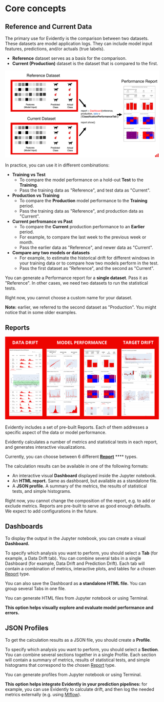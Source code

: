 # Core concepts

## **Reference and Current Data**

The primary use for Evidently is the comparison between two datasets. These datasets are model application logs. They can include model input features, predictions, and/or actuals (true labels).&#x20;

* **Reference** dataset serves as a basis for the comparison.
* **Current (Production)** dataset is the dataset that is compared to the first.&#x20;

![](../.gitbook/assets/two_datasets_classification.png)

In practice, you can use it in different combinations:

* **Training vs Test**&#x20;
  * To compare the model performance on a hold-out **Test** to the **Training**.&#x20;
  * Pass the training data as "Reference", and test data as "Current".
* **Production vs Training**&#x20;
  * To compare the **Production** model performance to the **Training** period.&#x20;
  * Pass the training data as "Reference", and production data as "Current".
* **Current perfromance vs Past**&#x20;
  * To compare the **Current** production performance to an **Earlier** period.&#x20;
  * For example, to compare the last week to the previous week or month.&#x20;
  * Pass the earlier data as "Reference", and newer data as "Current".&#x20;
* **Compare any two models or datasets**&#x20;
  * For example, to estimate the historical drift for different windows in your training data or to compare how two models perform in the test.&#x20;
  * Pass the first dataset as "Reference", and the second as "Current".&#x20;

You can generate a Performance report for a **single dataset**. Pass it as "Reference". In other cases, we need two datasets to run the statistical tests. &#x20;

Right now, you cannot choose a custom name for your dataset.&#x20;

**Note:** earlier, we referred to the second dataset as "Production". You might notice that in some older examples. &#x20;

## Reports

![](../.gitbook/assets/image%20(2).png)

Evidently includes a set of pre-built Reports. Each of them addresses a specific aspect of the data or model performance.&#x20;

Evidently calculates a number of metrics and statistical tests in each report, and generates interactive visualizations.

Currently, you can choose between 6 different [**Report**](reports/) **** types.  &#x20;

The calculation results can be available in one of the following formats:&#x20;

* An interactive visual **Dashboard** displayed inside the Jupyter notebook.
* An **HTML report.** Same as dashboard, but available as a standalone file.&#x20;
* A **JSON profile.** A summary of the metrics, the results of statistical tests, and simple histograms.&#x20;

Right now, you cannot change the composition of the report, e.g. to add or exclude metrics. Reports are pre-built to serve as good enough defaults. We expect to add configurations in the future.

## Dashboards

To display the output in the Jupyter notebook, you can create a visual **Dashboard.**&#x20;

To specify which analysis you want to perform, you should select a **Tab** (for example, a Data Drift tab)**.** You can combine several tabs in a single Dashboard (for example, Data Drift and Prediction Drift). Each tab will contain a combination of metrics, interactive plots, and tables for a chosen [Report](../get-started/reports/) type.&#x20;

You can also save the Dashboard as **a standalone HTML file.** You can group several Tabs in one file.&#x20;

You can generate HTML files from Jupyter notebook or using Terminal.&#x20;

**This option helps visually explore and evaluate model performance and errors.**

## JSON Profiles

To get the calculation results as a JSON file, you should create a **Profile**.

To specify which analysis you want to perform, you should select a **Section**. You can combine several sections together in a single Profile. Each section will contain a summary of metrics, results of statistical tests, and simple histograms that correspond to the chosen [Report](../get-started/reports/) type.&#x20;

You can generate profiles from Jupyter notebook or using Terminal.&#x20;

**This option helps integrate Evidently in your prediction pipelines:** for example, you can use Evidently to calculate drift, and then log the needed metrics externally (e.g. using [Mlflow](../step-by-step-guides/integrations/evidently-+-mlflow.md)).



## &#x20;
